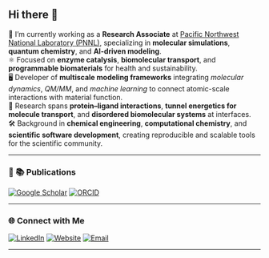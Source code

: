 ## Hi there 👋

🔬 I’m currently working as a **Research Associate** at [Pacific Northwest National Laboratory (PNNL)](https://www.pnnl.gov), specializing in **molecular simulations**, **quantum chemistry**, and **AI-driven modeling**.  
⚛️ Focused on **enzyme catalysis**, **biomolecular transport**, and **programmable biomaterials** for health and sustainability.  
🖥️ Developer of **multiscale modeling frameworks** integrating *molecular dynamics*, *QM/MM*, and *machine learning* to connect atomic-scale interactions with material function.  
🧬 Research spans **protein–ligand interactions**, **tunnel energetics for molecule transport**, and **disordered biomolecular systems** at interfaces.  
🛠️ Background in **chemical engineering**, **computational chemistry**, and **scientific software development**, creating reproducible and scalable tools for the scientific community.

---

### 📄 📚 Publications  
[![Google Scholar](https://img.shields.io/badge/-Google%20Scholar-4285F4?logo=google-scholar&logoColor=white)](https://scholar.google.com/citations?hl=en&user=5Zex9xUAAAAJ&view_op=list_works&sortby=pubdate)    [![ORCID](https://img.shields.io/badge/-ORCID-A6CE39?logo=orcid&logoColor=white)](https://orcid.org/0000-0003-3361-9582)

---

### 🌐 Connect with Me  
[![LinkedIn](https://img.shields.io/badge/-LinkedIn-0A66C2?logo=linkedin&logoColor=white)](https://www.linkedin.com/in/suman-samantray/)    [![Website](https://img.shields.io/badge/-Website-000000?logo=About.me&logoColor=white)](https://suman-samantray.github.io/)  [![Email](https://img.shields.io/badge/-Email-D14836?logo=gmail&logoColor=white)](mailto:sumansamantray06@gmail.com)

---
